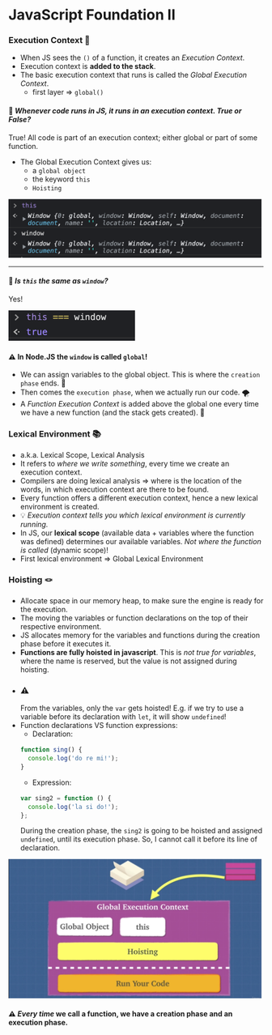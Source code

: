 # JavaScript Foundation II

### Execution Context 🔫

- When JS sees the `()` of a function, it creates an _Execution Context_.
- Execution context is **added to the stack**.
- The basic execution context that runs is called the _Global Execution Context_.
  - first layer => `global()`

#### 🤔 _Whenever code runs in JS, it runs in an execution context. True or False?_

True! All code is part of an execution context; either global or part of some function.

- The Global Execution Context gives us:
  - a `global object`
  - the keyword `this`
  - `Hoisting`

<img src='images/screen_5.png' width=500>

---

#### 🤔 _Is `this` the same as `window`?_

Yes!

<img src='images/screen_6.png' width=250>

#### ⚠️ In Node.JS the `window` is called `global`!

- We can assign variables to the global object. This is where the `creation phase` ends. 🎨
- Then comes the `execution phase`, when we actually run our code. 🌪️
- A _Function Execution Context_ is added above the global one every time we have a new function (and the stack gets created). 🧱

### Lexical Environment 📚

- a.k.a. Lexical Scope, Lexical Analysis
- It refers to _where we write something_, every time we create an execution context.
- Compilers are doing lexical analysis => where is the location of the words, in which execution context are there to be found.
- Every function offers a different execution context, hence a new lexical environment is created.
- 💡 _Execution context tells you which lexical environment is currently running._
- In JS, our **lexical scope** (available data + variables where the function was defined) determines our available variables. _Not where the function is called_ (dynamic scope)!
- First lexical environment => Global Lexical Environment

### Hoisting 🪢

- Allocate space in our memory heap, to make sure the engine is ready for the execution.
- The moving the variables or function declarations on the top of their respective environment.
- JS allocates memory for the variables and functions during the creation phase before it executes it.
- **Functions are fully hoisted in javascript**. This is _not true for variables_, where the name is reserved, but the value is not assigned during hoisting.
- ### ⚠️
  From the variables, only the `var` gets hoisted! E.g. if we try to use a variable before its declaration with `let`, it will show `undefined`!
- Function declarations VS function expressions:
  - Declaration:
  ```js
  function sing() {
    console.log('do re mi!');
  }
  ```
  - Expression:
  ```js
  var sing2 = function () {
    console.log('la si do!');
  };
  ```
  During the creation phase, the `sing2` is going to be hoisted and assigned `undefined`, until its execution phase. So, I cannot call it before its line of declaration.

<img src='images/screen_7.png' width=500>

#### ⚠️ _Every time_ we call a function, we have a creation phase and an execution phase.
